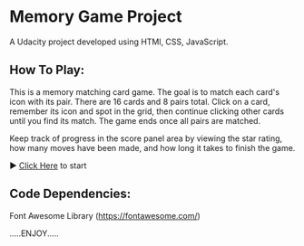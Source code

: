 # Memory Game Project

A Udacity project developed using HTMl, CSS, JavaScript.

## How To Play:

This is a memory matching card game. The goal is to match each card's icon with its pair. There are 16 cards and 8 pairs total. Click on a card, remember its icon and spot in the grid, then continue clicking other cards until you find its match. The game ends once all pairs are matched.

Keep track of progress in the score panel area by viewing the star rating, how many moves have been made, and how long it takes to finish the game.

► [Click Here](https://eizodann.github.io/fend-memory-game/) to start

## Code Dependencies:

Font Awesome Library (https://fontawesome.com/)

.....ENJOY.....
